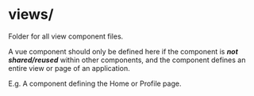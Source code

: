 # views/
Folder for all view component files.

A vue component should only be defined here if the component is ***not shared/reused*** within other components, and the component defines an entire view or page of an application.

E.g. A component defining the Home or Profile page.